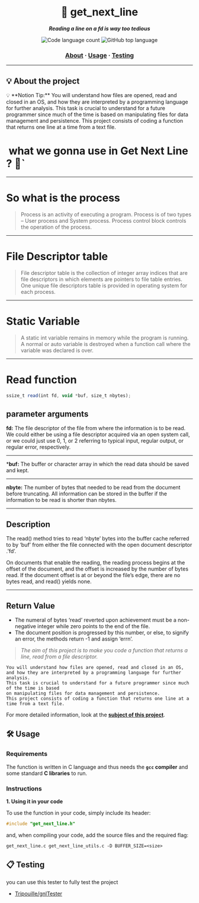 <h1 align="center">
	📖 get_next_line
</h1>

<p align="center">
	<b><i>Reading a line on a fd is way too tedious</i></b><br>
</p>

<p align="center">
	<img alt="Code language count" src="https://img.shields.io/github/languages/count/surfi89/get_next_line?color=yellow" />
	<img alt="GitHub top language" src="https://img.shields.io/github/languages/top/surfi89/get_next_line?color=blue" />
</p>

<h3 align="center">
	<a href="#%EF%B8%8F-about">About</a>
	<span> · </span>
	<a href="#%EF%B8%8F-usage">Usage</a>
	<span> · </span>
	<a href="#-testing">Testing</a>
</h3>

---

## 💡 About the project
<aside>
💡 **Notion Tip:**  You will understand how files are opened, read and closed in an OS,
and how they are interpreted by a programming language for further analysis.
This task is crucial to understand for a future programmer since much of the time is based
on manipulating files for data management and persistence.
This project consists of coding a function that returns one line at a time from a text file.

</aside>

#  what we gonna use in Get Next Line ? 🧠` 

---

# So what is the process

> Process is an activity of executing a program. Process is of two types – User process and System process. Process control block controls the operation of the process.
> 

---

# **File Descriptor table**

> File descriptor table is the collection of integer array indices that are file descriptors in which elements are pointers to file table entries. One unique file descriptors table is provided in operating system for each process.
> 

---

# Static Variable

> A static int variable remains in memory while the program is running. A normal or auto variable is destroyed when a function call where the variable was declared is over.
> 

---

# Read function

```jsx
ssize_t read(int fd, void *buf, size_t nbytes);
```

## parameter arguments

**fd:** The file descriptor of the file from where the information is to be read. We could either be using a file descriptor acquired via an open system call, or we could just use 0, 1, or 2 referring to typical input, regular output, or regular error, respectively.

---

***buf:** The buffer or character array in which the read data should be saved and kept.

---

**nbyte:** The number of bytes that needed to be read from the document before truncating. All information can be stored in the buffer if the information to be read is shorter than nbytes.

---

## Description

The read() method tries to read ‘nbyte’ bytes into the buffer cache referred to by ‘buf’ from either the file connected with the open document descriptor .’fd’.

On documents that enable the reading, the reading process begins at the offset of the document, and the offset is increased by the number of bytes read. If the document offset is at or beyond the file’s edge, there are no bytes read, and read() yields none.

---

## Return Value

- The numeral of bytes ‘read’ reverted upon achievement must be a non-negative integer while zero points to the end of the file.
- The document position is progressed by this number, or else, to signify an error, the methods return -1 and assign ‘errn’.
> _The aim of this project is to make you code a function that returns a line, read from a file descriptor._

	You will understand how files are opened, read and closed in an OS,
	and how they are interpreted by a programming language for further analysis.
	This task is crucial to understand for a future programmer since much of the time is based
	on manipulating files for data management and persistence.
	This project consists of coding a function that returns one line at a time from a text file.

For more detailed information, look at the [**subject of this project**](https://github.com/Surfi89/42cursus/tree/main/Subject%20PDFs).


## 🛠️ Usage

### Requirements

The function is written in C language and thus needs the **`gcc` compiler** and some standard **C libraries** to run.

### Instructions

**1. Using it in your code**

To use the function in your code, simply include its header:

```C
#include "get_next_line.h"
```

and, when compiling your code, add the source files and the required flag:

```shell
get_next_line.c get_next_line_utils.c -D BUFFER_SIZE=<size>
```

## 📋 Testing
you can  use this  tester to fully test the project

* [Tripouille/gnlTester](https://github.com/Tripouille/gnlTester)

